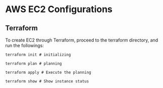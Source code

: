 # AWS EC2 Configurations

## Terraform

To create EC2 through Terraform, proceed to the terraform directory, and run the followings:

```shell
terraform init # initializing

terraform plan # planning

terraform apply # Execute the planning

terraform show # Show instance status
```
